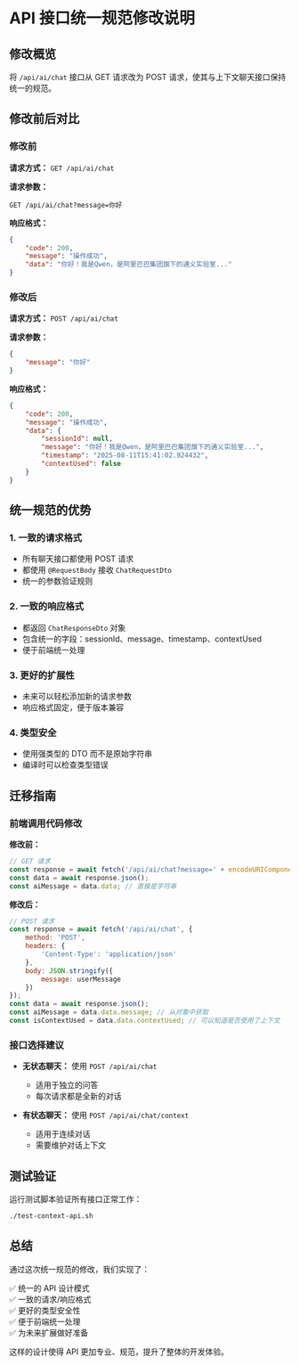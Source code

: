 # API 接口统一规范修改说明

## 修改概览

将 `/api/ai/chat` 接口从 GET 请求改为 POST 请求，使其与上下文聊天接口保持统一的规范。

## 修改前后对比

### 修改前

**请求方式：** `GET /api/ai/chat`

**请求参数：**
```
GET /api/ai/chat?message=你好
```

**响应格式：**
```json
{
    "code": 200,
    "message": "操作成功",
    "data": "你好！我是Qwen，是阿里巴巴集团旗下的通义实验室..."
}
```

### 修改后

**请求方式：** `POST /api/ai/chat`

**请求参数：**
```json
{
    "message": "你好"
}
```

**响应格式：**
```json
{
    "code": 200,
    "message": "操作成功",
    "data": {
        "sessionId": null,
        "message": "你好！我是Qwen，是阿里巴巴集团旗下的通义实验室...",
        "timestamp": "2025-08-11T15:41:02.924432",
        "contextUsed": false
    }
}
```

## 统一规范的优势

### 1. 一致的请求格式
- 所有聊天接口都使用 POST 请求
- 都使用 `@RequestBody` 接收 `ChatRequestDto`
- 统一的参数验证规则

### 2. 一致的响应格式
- 都返回 `ChatResponseDto` 对象
- 包含统一的字段：sessionId、message、timestamp、contextUsed
- 便于前端统一处理

### 3. 更好的扩展性
- 未来可以轻松添加新的请求参数
- 响应格式固定，便于版本兼容

### 4. 类型安全
- 使用强类型的 DTO 而不是原始字符串
- 编译时可以检查类型错误

## 迁移指南

### 前端调用代码修改

**修改前：**
```javascript
// GET 请求
const response = await fetch('/api/ai/chat?message=' + encodeURIComponent(userMessage));
const data = await response.json();
const aiMessage = data.data; // 直接是字符串
```

**修改后：**
```javascript
// POST 请求
const response = await fetch('/api/ai/chat', {
    method: 'POST',
    headers: {
        'Content-Type': 'application/json'
    },
    body: JSON.stringify({
        message: userMessage
    })
});
const data = await response.json();
const aiMessage = data.data.message; // 从对象中获取
const isContextUsed = data.data.contextUsed; // 可以知道是否使用了上下文
```

### 接口选择建议

- **无状态聊天：** 使用 `POST /api/ai/chat`
  - 适用于独立的问答
  - 每次请求都是全新的对话

- **有状态聊天：** 使用 `POST /api/ai/chat/context`
  - 适用于连续对话
  - 需要维护对话上下文

## 测试验证

运行测试脚本验证所有接口正常工作：

```bash
./test-context-api.sh
```

## 总结

通过这次统一规范的修改，我们实现了：

✅ 统一的 API 设计模式  
✅ 一致的请求/响应格式  
✅ 更好的类型安全性  
✅ 便于前端统一处理  
✅ 为未来扩展做好准备  

这样的设计使得 API 更加专业、规范，提升了整体的开发体验。
